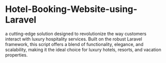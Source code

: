 # Hotel-Booking-Website-using-Laravel
a cutting-edge solution designed to revolutionize the way customers interact with luxury hospitality services. Built on the robust Laravel framework, this script offers a blend of functionality, elegance, and scalability, making it the ideal choice for luxury hotels, resorts, and vacation properties.
